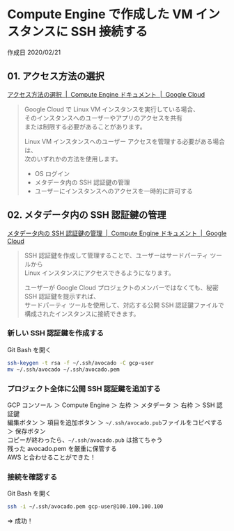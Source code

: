 # Compute Engine で作成した VM インスタンスに SSH 接続する

作成日 2020/02/21

## 01. アクセス方法の選択

[アクセス方法の選択  \|  Compute Engine ドキュメント  \|  Google Cloud](https://cloud.google.com/compute/docs/instances/access-overview?hl=ja)

> Google Cloud で Linux VM インスタンスを実行している場合、\
> そのインスタンスへのユーザーやアプリのアクセスを共有\
> または制限する必要があることがあります。
>
> Linux VM インスタンスへのユーザー アクセスを管理する必要がある場合は、\
> 次のいずれかの方法を使用します。
>
> - OS ログイン
> - メタデータ内の SSH 認証鍵の管理
> - ユーザーにインスタンスへのアクセスを一時的に許可する

## 02. メタデータ内の SSH 認証鍵の管理

[メタデータ内の SSH 認証鍵の管理  \|  Compute Engine ドキュメント  \|  Google Cloud](https://cloud.google.com/compute/docs/instances/adding-removing-ssh-keys?hl=ja)

> SSH 認証鍵を作成して管理することで、ユーザーはサードパーティ ツールから \
> Linux インスタンスにアクセスできるようになります。
>
> ユーザーが Google Cloud プロジェクトのメンバーではなくても、秘密 SSH 認証鍵を提示すれば、\
> サードパーティ ツールを使用して、対応する公開 SSH 認証鍵ファイルで構成されたインスタンスに接続できます。

### 新しい SSH 認証鍵を作成する

Git Bash を開く

```bash
ssh-keygen -t rsa -f ~/.ssh/avocado -C gcp-user
mv ~/.ssh/avocado ~/.ssh/avocado.pem
```

### プロジェクト全体に公開 SSH 認証鍵を追加する

GCP コンソール ＞ Compute Engine ＞ 左枠 ＞ メタデータ ＞ 右枠 ＞ SSH 認証鍵\
編集ボタン ＞ 項目を追加ボタン ＞ `~/.ssh/avocado.pub`ファイルをコピペする　＞ 保存ボタン\
コピーが終わったら、`~/.ssh/avocado.pub` は捨てちゃう\
残った avocado.pem を厳重に保管する\
AWS と合わせることができた！

### 接続を確認する

Git Bash を開く

```bash
ssh -i ~/.ssh/avocado.pem gcp-user@100.100.100.100
```

=> 成功！
